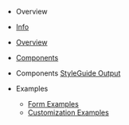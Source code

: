 <!-- docs/_sidebar.md -->

 - Overview

  - [Info](/)
  - [Overview](overview.md)
  - [Components](components.md)

- Components [StyleGuide Output](/StyleGuide/index.html)

- Examples

  - [Form Examples](examples.md)
  - [Customization Examples](scenarios.md)
